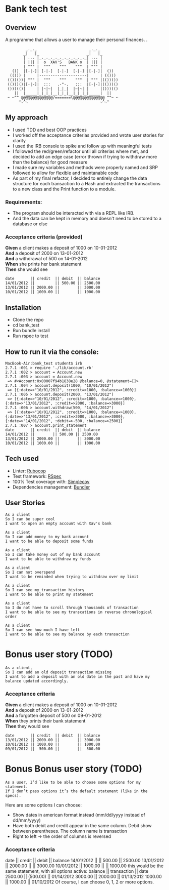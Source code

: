 # Bank tech test

## Overview
A programme that allows a user to manage their personal finances.
.

```
         _._._                       _._._
        _|   |_                     _|   |_
        | ... |_._._._._._._._._._._| ... |
        | ||| |  o  XAV'S   BANK o  | ||| |
        | """ |  """    """    """  | """ |
   ())  |[-|-]| [-|-]  [-|-]  [-|-] |[-|-]|  ())
  (())) |     |---------------------|     | (()))
 (())())| """ |  """    """    """  | """ |(())())
 (()))()|[-|-]|  :::   .-"-.   :::  |[-|-]|(()))()
 ()))(()|     | |~|~|  |_|_|  |~|~| |     |()))(()
    ||  |_____|_|_|_|__|_|_|__|_|_|_|_____|  ||
 ~ ~^^ @@@@@@@@@@@@@@/=======\@@@@@@@@@@@@@@ ^^~ ~
      ^~^~                                ~^~^
```
## My approach

- I used TDD and best OOP practices
- I worked off the acceptance criterias provided and wrote user stories for clarity
- I used the IRB console to spike and follow up with meaningful tests
- I followed the red/green/refactor until all criterias where met, and decided to add an edge case (error thrown if trying to withdraw more than the balance) for good measure
- I made sure my variables and methods were properly named and SRP followed to allow for flexible and maintanable code 
- As part of my final refactor, I decided to entirely change the data structure for each transaction to a Hash and extracted the transactions to a new class and the Print function to a module.


### Requirements:
* The program should be interacted with via a REPL like IRB.
* And the data can be kept in memory and doesn't need to be stored to a database or else
### Acceptance criteria (provided)

**Given** a client makes a deposit of 1000 on 10-01-2012  
**And** a deposit of 2000 on 13-01-2012  
**And** a withdrawal of 500 on 14-01-2012  
**When** she prints her bank statement  
**Then** she would see

```
date       || credit  || debit  || balance
14/01/2012 ||         || 500.00 || 2500.00
13/01/2012 || 2000.00 ||        || 3000.00
10/01/2012 || 1000.00 ||        || 1000.00
```
## Installation
* Clone the repo
* cd bank_test
* Run bundle install
* Run rspec to test

## How to run it via the console:

```
MacBook-Air:bank_test student$ irb
2.7.1 :001 > require './lib/account.rb'
2.7.1 :002 > account = Account.new
2.7.1 :003 > account = Account.new
 => #<Account:0x00007f94b1838e28 @balance=0, @statement=[]> 
2.7.1 :004 > account.deposit(1000, "10/01/2012")
 => [{:date=>"10/01/2012", :credit=>1000, :balance=>1000}] 
2.7.1 :005 > account.deposit(2000, "13/01/2012")
 => [{:date=>"10/01/2012", :credit=>1000, :balance=>1000}, {:date=>"13/01/2012", :credit=>2000, :balance=>3000}] 
2.7.1 :006 > account.withdraw(500, "14/01/2012")
 => [{:date=>"10/01/2012", :credit=>1000, :balance=>1000}, {:date=>"13/01/2012", :credit=>2000, :balance=>3000}, {:date=>"14/01/2012", :debit=>-500, :balance=>2500}] 
2.7.1 :007 > account.print_statement
date       || credit  || debit  || balance
14/01/2012 ||        || 500.00 || 2500.00
13/01/2012 || 2000.00 ||        || 3000.00
10/01/2012 || 1000.00 ||        || 1000.00
```

## Tech used
* Linter: [Rubocop](https://github.com/rubocop-hq/rubocop)
* Test framework: [RSpec](https://github.com/rspec/rspec)
* 100% Test coverage with: [Simplecov]([https://github.com/simplecov-ruby/simplecov)
* Dependencies management: [Bundler](https://github.com/rubygems/bundler)

## User Stories

```
As a client
So I can be super cool
I want to open an empty account with Xav's bank

As a client
So I can add money to my bank account
I want to be able to deposit some funds

As a client
So I can take money out of my bank account
I want to be able to withdraw my funds

As a client
So I can not overspend
I want to be reminded when trying to withdraw over my limit

As a client
So I can see my transaction history
I want to be able to print my statement

As a client
So I do not have to scroll through thousands of transaction
I want to be able to see my transcations in reverse chronological order

As a client
So I can see how much I have left
I want to be able to see my balance by each transaction
```

# Bonus user story (TODO)

```
As a client, 
So I can add an old deposit transaction missing
I want to add a deposit with an old date in the past and have my balance updated accordingly.
```
### Acceptance criteria

**Given** a client makes a deposit of 1000 on 10-01-2012  
**And** a deposit of 2000 on 13-01-2012  
**And** a forgotten deposit of 500 on 09-01-2012  
**When** they prints their bank statement  
**Then** they would see

```
date       || credit  || debit  || balance
13/01/2012 || 2000.00 ||        || 3000.00
10/01/2012 || 1000.00 ||        || 1000.00
09/01/2012 ||  500.00 ||        ||  500.00
```

# Bonus Bonus user story (TODO)
```
As a user, I’d like to be able to choose some options for my statement.
If I don’t pass options it’s the default statement (like in the specs).
```

Here are some options I can choose:
* Show dates in american format instead (mm/dd/yyyy instead of dd/mm/yyyy)
* Have both debit and credit appear in the same column. Debit show between parentheses. The column name is transaction
* Right to left -> the order of columns is reversed

### Acceptance criteria
date || credit || debit || balance
14/01/2012 || || 500.00 || 2500.00
13/01/2012 || 2000.00 || || 3000.00
10/01/2012 || 1000.00 || || 1000.00
this would be the same statement, with all options active:
balance || transaction || date
2500.00 || (500.00) || 01/14/2012
3000.00 || 2000.00 || 01/13/2012
1000.00 || 1000.00 || 01/10/2012
Of course, I can choose 0, 1, 2 or more options.
